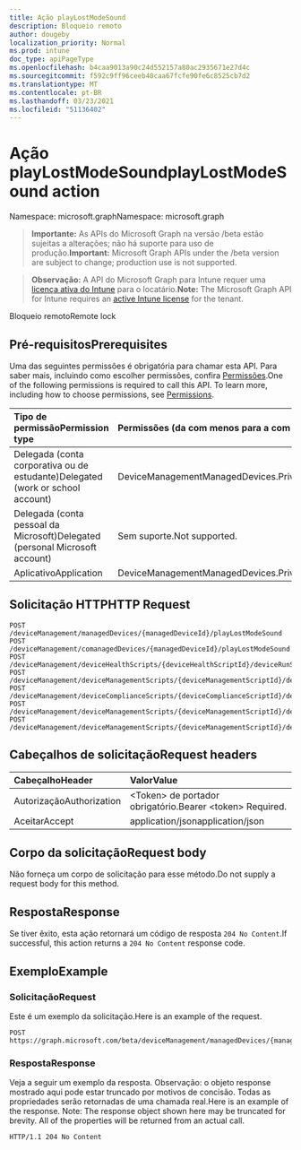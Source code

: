 ```yaml
---
title: Ação playLostModeSound
description: Bloqueio remoto
author: dougeby
localization_priority: Normal
ms.prod: intune
doc_type: apiPageType
ms.openlocfilehash: b4caa9013a90c24d552157a80ac2935671e27d4c
ms.sourcegitcommit: f592c9ff96ceeb40caa67fcfe90fe6c8525cb7d2
ms.translationtype: MT
ms.contentlocale: pt-BR
ms.lasthandoff: 03/23/2021
ms.locfileid: "51136402"
---
```

# <a name="playlostmodesound-action"></a><span data-ttu-id="b2640-103">Ação playLostModeSound</span><span class="sxs-lookup"><span data-stu-id="b2640-103">playLostModeSound action</span></span>

<span data-ttu-id="b2640-104">Namespace: microsoft.graph</span><span class="sxs-lookup"><span data-stu-id="b2640-104">Namespace: microsoft.graph</span></span>

> <span data-ttu-id="b2640-105">**Importante:** As APIs do Microsoft Graph na versão /beta estão sujeitas a alterações; não há suporte para uso de produção.</span><span class="sxs-lookup"><span data-stu-id="b2640-105">**Important:** Microsoft Graph APIs under the /beta version are subject to change; production use is not supported.</span></span>

> <span data-ttu-id="b2640-106">**Observação:** A API do Microsoft Graph para Intune requer uma [licença ativa do Intune](https://go.microsoft.com/fwlink/?linkid=839381) para o locatário.</span><span class="sxs-lookup"><span data-stu-id="b2640-106">**Note:** The Microsoft Graph API for Intune requires an [active Intune license](https://go.microsoft.com/fwlink/?linkid=839381) for the tenant.</span></span>

<span data-ttu-id="b2640-107">Bloqueio remoto</span><span class="sxs-lookup"><span data-stu-id="b2640-107">Remote lock</span></span>

## <a name="prerequisites"></a><span data-ttu-id="b2640-108">Pré-requisitos</span><span class="sxs-lookup"><span data-stu-id="b2640-108">Prerequisites</span></span>
<span data-ttu-id="b2640-p101">Uma das seguintes permissões é obrigatória para chamar esta API. Para saber mais, incluindo como escolher permissões, confira [Permissões](/graph/permissions-reference).</span><span class="sxs-lookup"><span data-stu-id="b2640-p101">One of the following permissions is required to call this API. To learn more, including how to choose permissions, see [Permissions](/graph/permissions-reference).</span></span>

|<span data-ttu-id="b2640-111">Tipo de permissão</span><span class="sxs-lookup"><span data-stu-id="b2640-111">Permission type</span></span>|<span data-ttu-id="b2640-112">Permissões (da com menos para a com mais privilégios)</span><span class="sxs-lookup"><span data-stu-id="b2640-112">Permissions (from least to most privileged)</span></span>|
|:---|:---|
|<span data-ttu-id="b2640-113">Delegada (conta corporativa ou de estudante)</span><span class="sxs-lookup"><span data-stu-id="b2640-113">Delegated (work or school account)</span></span>|<span data-ttu-id="b2640-114">DeviceManagementManagedDevices.PriviligedOperation.All</span><span class="sxs-lookup"><span data-stu-id="b2640-114">DeviceManagementManagedDevices.PriviligedOperation.All</span></span>|
|<span data-ttu-id="b2640-115">Delegada (conta pessoal da Microsoft)</span><span class="sxs-lookup"><span data-stu-id="b2640-115">Delegated (personal Microsoft account)</span></span>|<span data-ttu-id="b2640-116">Sem suporte.</span><span class="sxs-lookup"><span data-stu-id="b2640-116">Not supported.</span></span>|
|<span data-ttu-id="b2640-117">Aplicativo</span><span class="sxs-lookup"><span data-stu-id="b2640-117">Application</span></span>|<span data-ttu-id="b2640-118">DeviceManagementManagedDevices.PriviligedOperation.All</span><span class="sxs-lookup"><span data-stu-id="b2640-118">DeviceManagementManagedDevices.PriviligedOperation.All</span></span>|

## <a name="http-request"></a><span data-ttu-id="b2640-119">Solicitação HTTP</span><span class="sxs-lookup"><span data-stu-id="b2640-119">HTTP Request</span></span>
<!-- {
  "blockType": "ignored"
}
-->
``` http
POST /deviceManagement/managedDevices/{managedDeviceId}/playLostModeSound
POST /deviceManagement/comanagedDevices/{managedDeviceId}/playLostModeSound
POST /deviceManagement/deviceHealthScripts/{deviceHealthScriptId}/deviceRunStates/{deviceHealthScriptDeviceStateId}/managedDevice/playLostModeSound
POST /deviceManagement/deviceManagementScripts/{deviceManagementScriptId}/deviceRunStates/{deviceManagementScriptDeviceStateId}/managedDevice/playLostModeSound
POST /deviceManagement/deviceComplianceScripts/{deviceComplianceScriptId}/deviceRunStates/{deviceComplianceScriptDeviceStateId}/managedDevice/playLostModeSound
POST /deviceManagement/deviceManagementScripts/{deviceManagementScriptId}/deviceRunStates/{deviceManagementScriptDeviceStateId}/managedDevice/users/{userId}/managedDevices/{managedDeviceId}/playLostModeSound
POST /deviceManagement/deviceManagementScripts/{deviceManagementScriptId}/deviceRunStates/{deviceManagementScriptDeviceStateId}/managedDevice/detectedApps/{detectedAppId}/managedDevices/{managedDeviceId}/playLostModeSound
```

## <a name="request-headers"></a><span data-ttu-id="b2640-120">Cabeçalhos de solicitação</span><span class="sxs-lookup"><span data-stu-id="b2640-120">Request headers</span></span>
|<span data-ttu-id="b2640-121">Cabeçalho</span><span class="sxs-lookup"><span data-stu-id="b2640-121">Header</span></span>|<span data-ttu-id="b2640-122">Valor</span><span class="sxs-lookup"><span data-stu-id="b2640-122">Value</span></span>|
|:---|:---|
|<span data-ttu-id="b2640-123">Autorização</span><span class="sxs-lookup"><span data-stu-id="b2640-123">Authorization</span></span>|<span data-ttu-id="b2640-124">&lt;Token&gt; de portador obrigatório.</span><span class="sxs-lookup"><span data-stu-id="b2640-124">Bearer &lt;token&gt; Required.</span></span>|
|<span data-ttu-id="b2640-125">Aceitar</span><span class="sxs-lookup"><span data-stu-id="b2640-125">Accept</span></span>|<span data-ttu-id="b2640-126">application/json</span><span class="sxs-lookup"><span data-stu-id="b2640-126">application/json</span></span>|

## <a name="request-body"></a><span data-ttu-id="b2640-127">Corpo da solicitação</span><span class="sxs-lookup"><span data-stu-id="b2640-127">Request body</span></span>
<span data-ttu-id="b2640-128">Não forneça um corpo de solicitação para esse método.</span><span class="sxs-lookup"><span data-stu-id="b2640-128">Do not supply a request body for this method.</span></span>

## <a name="response"></a><span data-ttu-id="b2640-129">Resposta</span><span class="sxs-lookup"><span data-stu-id="b2640-129">Response</span></span>
<span data-ttu-id="b2640-130">Se tiver êxito, esta ação retornará um código de resposta `204 No Content`.</span><span class="sxs-lookup"><span data-stu-id="b2640-130">If successful, this action returns a `204 No Content` response code.</span></span>

## <a name="example"></a><span data-ttu-id="b2640-131">Exemplo</span><span class="sxs-lookup"><span data-stu-id="b2640-131">Example</span></span>

### <a name="request"></a><span data-ttu-id="b2640-132">Solicitação</span><span class="sxs-lookup"><span data-stu-id="b2640-132">Request</span></span>
<span data-ttu-id="b2640-133">Este é um exemplo da solicitação.</span><span class="sxs-lookup"><span data-stu-id="b2640-133">Here is an example of the request.</span></span>
``` http
POST https://graph.microsoft.com/beta/deviceManagement/managedDevices/{managedDeviceId}/playLostModeSound
```

### <a name="response"></a><span data-ttu-id="b2640-134">Resposta</span><span class="sxs-lookup"><span data-stu-id="b2640-134">Response</span></span>
<span data-ttu-id="b2640-p102">Veja a seguir um exemplo da resposta. Observação: o objeto response mostrado aqui pode estar truncado por motivos de concisão. Todas as propriedades serão retornadas de uma chamada real.</span><span class="sxs-lookup"><span data-stu-id="b2640-p102">Here is an example of the response. Note: The response object shown here may be truncated for brevity. All of the properties will be returned from an actual call.</span></span>
``` http
HTTP/1.1 204 No Content
```




